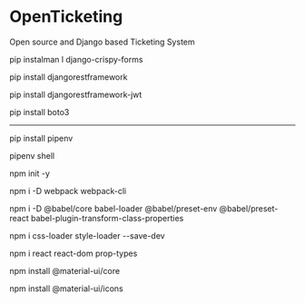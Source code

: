 # OpenTicketing
Open source and Django based Ticketing System

pip instalman   l django-crispy-forms

pip install djangorestframework

pip install djangorestframework-jwt

pip install boto3

------

pip install pipenv

pipenv shell

npm init -y

npm i -D webpack webpack-cli

npm i -D @babel/core babel-loader @babel/preset-env @babel/preset-react babel-plugin-transform-class-properties

npm i css-loader style-loader --save-dev

npm i react react-dom prop-types

npm install @material-ui/core

npm install @material-ui/icons